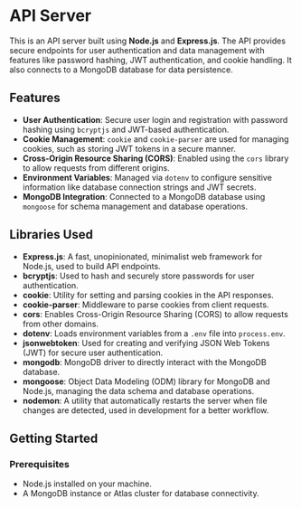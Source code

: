 # API Server

This is an API server built using **Node.js** and **Express.js**. The API provides secure endpoints for user authentication and data management with features like password hashing, JWT authentication, and cookie handling. It also connects to a MongoDB database for data persistence.

## Features

- **User Authentication**: Secure user login and registration with password hashing using `bcryptjs` and JWT-based authentication.
- **Cookie Management**: `cookie` and `cookie-parser` are used for managing cookies, such as storing JWT tokens in a secure manner.
- **Cross-Origin Resource Sharing (CORS)**: Enabled using the `cors` library to allow requests from different origins.
- **Environment Variables**: Managed via `dotenv` to configure sensitive information like database connection strings and JWT secrets.
- **MongoDB Integration**: Connected to a MongoDB database using `mongoose` for schema management and database operations.

## Libraries Used

- **Express.js**: A fast, unopinionated, minimalist web framework for Node.js, used to build API endpoints.
- **bcryptjs**: Used to hash and securely store passwords for user authentication.
- **cookie**: Utility for setting and parsing cookies in the API responses.
- **cookie-parser**: Middleware to parse cookies from client requests.
- **cors**: Enables Cross-Origin Resource Sharing (CORS) to allow requests from other domains.
- **dotenv**: Loads environment variables from a `.env` file into `process.env`.
- **jsonwebtoken**: Used for creating and verifying JSON Web Tokens (JWT) for secure user authentication.
- **mongodb**: MongoDB driver to directly interact with the MongoDB database.
- **mongoose**: Object Data Modeling (ODM) library for MongoDB and Node.js, managing the data schema and database operations.
- **nodemon**: A utility that automatically restarts the server when file changes are detected, used in development for a better workflow.

## Getting Started

### Prerequisites

- Node.js installed on your machine.
- A MongoDB instance or Atlas cluster for database connectivity.

